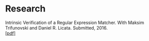# Research

Intrinsic Verification of a Regular Expression Matcher. With Maksim Trifunovski and Daniel R. Licata.
Submitted, 2016. <br> [[pdf]](/regexp2016.pdf)
